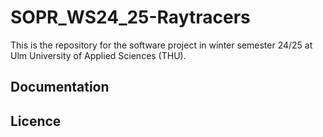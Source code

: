# SOPR_WS24_25-Raytracers

This is the repository for the software project in winter semester 24/25 at Ulm University of Applied Sciences (THU).

## Documentation

## Licence
